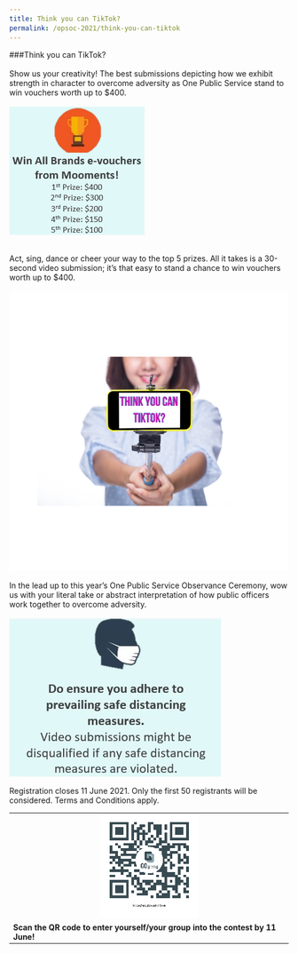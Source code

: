 ```yaml
---
title: Think you can TikTok?
permalink: /opsoc-2021/think-you-can-tiktok
---
```

###Think you can TikTok?<br>
<br>
Show us your creativity! The best submissions depicting how we exhibit strength in character to overcome adversity as One Public Service stand to win vouchers worth up to $400.<br>
<br>
<img align="center" src="/images/TikTok_1.png"><br>
<br>
<br>
Act, sing, dance or cheer your way to the top 5 prizes. All it takes is a 30-second video submission; it’s that easy to stand a chance to win vouchers worth up to $400. <br>
<br>
<img align="center" src="/images/TikTok_2.png"><br>
<br>
In the lead up to this year’s One Public Service Observance Ceremony, wow us with your literal take or abstract interpretation of how public officers work together to overcome adversity. <br>
<br>
<img align="center" src="/images/TikTok_3.jpg"><br>
<br>
Registration closes 11 June 2021. Only the first 50 registrants will be considered. Terms and Conditions apply. <br>
<table align=”center”>
	<tr>
		<td align="center"><img src="/images/TikTok QR.png"></td>
	</tr>
	<tr>
		<td><b>Scan the QR code to enter yourself/your group into the contest by 11 June!</b></td>
</tr>
</table>
